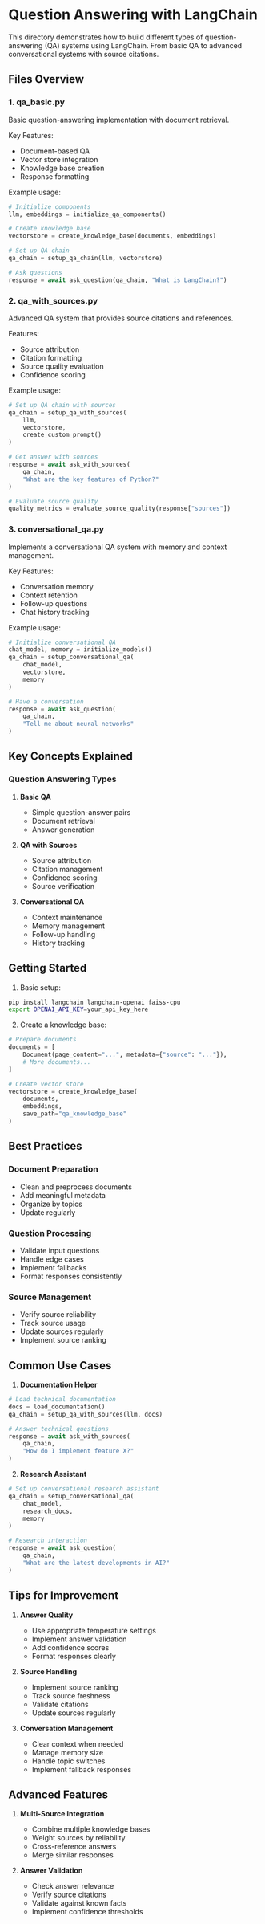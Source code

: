 # Question Answering with LangChain

This directory demonstrates how to build different types of question-answering (QA) systems using LangChain. From basic QA to advanced conversational systems with source citations.

## Files Overview

### 1. qa_basic.py
Basic question-answering implementation with document retrieval.

Key Features:
- Document-based QA
- Vector store integration
- Knowledge base creation
- Response formatting

Example usage:
```python
# Initialize components
llm, embeddings = initialize_qa_components()

# Create knowledge base
vectorstore = create_knowledge_base(documents, embeddings)

# Set up QA chain
qa_chain = setup_qa_chain(llm, vectorstore)

# Ask questions
response = await ask_question(qa_chain, "What is LangChain?")
```

### 2. qa_with_sources.py
Advanced QA system that provides source citations and references.

Features:
- Source attribution
- Citation formatting
- Source quality evaluation
- Confidence scoring

Example usage:
```python
# Set up QA chain with sources
qa_chain = setup_qa_with_sources(
    llm,
    vectorstore,
    create_custom_prompt()
)

# Get answer with sources
response = await ask_with_sources(
    qa_chain,
    "What are the key features of Python?"
)

# Evaluate source quality
quality_metrics = evaluate_source_quality(response["sources"])
```

### 3. conversational_qa.py
Implements a conversational QA system with memory and context management.

Key Features:
- Conversation memory
- Context retention
- Follow-up questions
- Chat history tracking

Example usage:
```python
# Initialize conversational QA
chat_model, memory = initialize_models()
qa_chain = setup_conversational_qa(
    chat_model,
    vectorstore,
    memory
)

# Have a conversation
response = await ask_question(
    qa_chain,
    "Tell me about neural networks"
)
```

## Key Concepts Explained

### Question Answering Types

1. **Basic QA**
   - Simple question-answer pairs
   - Document retrieval
   - Answer generation

2. **QA with Sources**
   - Source attribution
   - Citation management
   - Confidence scoring
   - Source verification

3. **Conversational QA**
   - Context maintenance
   - Memory management
   - Follow-up handling
   - History tracking

## Getting Started

1. Basic setup:
```bash
pip install langchain langchain-openai faiss-cpu
export OPENAI_API_KEY=your_api_key_here
```

2. Create a knowledge base:
```python
# Prepare documents
documents = [
    Document(page_content="...", metadata={"source": "..."}),
    # More documents...
]

# Create vector store
vectorstore = create_knowledge_base(
    documents,
    embeddings,
    save_path="qa_knowledge_base"
)
```

## Best Practices

### Document Preparation
- Clean and preprocess documents
- Add meaningful metadata
- Organize by topics
- Update regularly

### Question Processing
- Validate input questions
- Handle edge cases
- Implement fallbacks
- Format responses consistently

### Source Management
- Verify source reliability
- Track source usage
- Update sources regularly
- Implement source ranking

## Common Use Cases

1. **Documentation Helper**
```python
# Load technical documentation
docs = load_documentation()
qa_chain = setup_qa_with_sources(llm, docs)

# Answer technical questions
response = await ask_with_sources(
    qa_chain,
    "How do I implement feature X?"
)
```

2. **Research Assistant**
```python
# Set up conversational research assistant
qa_chain = setup_conversational_qa(
    chat_model,
    research_docs,
    memory
)

# Research interaction
response = await ask_question(
    qa_chain,
    "What are the latest developments in AI?"
)
```

## Tips for Improvement

1. **Answer Quality**
   - Use appropriate temperature settings
   - Implement answer validation
   - Add confidence scores
   - Format responses clearly

2. **Source Handling**
   - Implement source ranking
   - Track source freshness
   - Validate citations
   - Update sources regularly

3. **Conversation Management**
   - Clear context when needed
   - Manage memory size
   - Handle topic switches
   - Implement fallback responses

## Advanced Features

1. **Multi-Source Integration**
   - Combine multiple knowledge bases
   - Weight sources by reliability
   - Cross-reference answers
   - Merge similar responses

2. **Answer Validation**
   - Check answer relevance
   - Verify source citations
   - Validate against known facts
   - Implement confidence thresholds 
